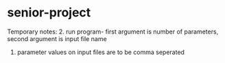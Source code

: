 # senior-project

Temporary notes:
2. run program- first argument is number of parameters, second argument is input file name
1. parameter values on input files are to be comma seperated
